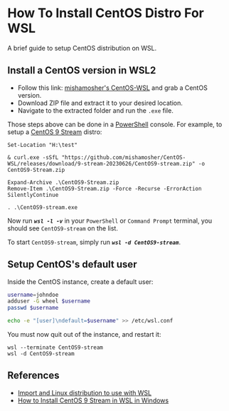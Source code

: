 # How To Install CentOS Distro For WSL

A brief guide to setup CentOS distribution on WSL.

## Install a CentOS version in WSL2

- Follow this link: [mishamosher's CentOS-WSL](https://github.com/mishamosher/CentOS-WSL) and grab a CentOS version.
- Download ZIP file and extract it to your desired location.
- Navigate to the extracted folder and run the `.exe` file.

Those steps above can be done in a [PowerShell](https://github.com/PowerShell/PowerShell) console. For example, to setup a [CentOS 9 Stream](https://www.centos.org/stream9/) distro:

```pwsh
Set-Location "H:\test"

& curl.exe -sSfL "https://github.com/mishamosher/CentOS-WSL/releases/download/9-stream-20230626/CentOS9-stream.zip" -o CentOS9-Stream.zip

Expand-Archive .\CentOS9-Stream.zip
Remove-Item .\CentOS9-Stream.zip -Force -Recurse -ErrorAction SilentlyContinue

. .\CentOS9-stream.exe
```

Now run ***`wsl -l -v`*** in your `PowerShell` or `Command Prompt` terminal, you should see `CentOS9-stream` on the list.

To start `CentOS9-stream`, simply run ***`wsl -d CentOS9-stream`***.

## Setup CentOS's default user

Inside the CentOS instance, create a default user:

```bash
username=johndoe
adduser -G wheel $username
passwd $username

echo -e "[user]\ndefault=$username" >> /etc/wsl.conf
```

You must now quit out of the instance, and restart it:

```pwsh
wsl --terminate CentOS9-stream
wsl -d CentOS9-stream
```

## References

- [Import and Linux distribution to use with WSL](https://learn.microsoft.com/en-us/windows/wsl/use-custom-distro)
- [How to Install CentOS 9 Stream in WSL in Windows](https://bonguides.com/how-to-install-centos-9-stream-in-wsl-in-windows/)

